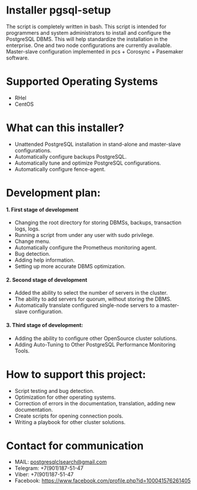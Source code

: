 # Installer pgsql-setup
The script is completely written in bash.
This script is intended for programmers and system administrators to install and
configure the PostgreSQL DBMS. This will help standardize the installation in the
enterprise. One and two node configurations are currently available. Master-slave
configuration implemented in pcs + Corosync + Pasemaker software.

# Supported Operating Systems
- RHel
- CentOS

# What can this installer?
- Unattended PostgreSQL installation in stand-alone and master-slave configurations.
- Automatically configure backups PostgreSQL.
- Automatically tune and optimize PostgreSQL configurations.
- Automatically configure fence-agent.

# Development plan:
#### 1. First stage of development
- Changing the root directory for storing DBMSs, backups, transaction logs, logs.
- Running a script from under any user with sudo privilege.
- Change menu.
- Automatically configure the Prometheus monitoring agent.
- Bug detection.
- Adding help information.
- Setting up more accurate DBMS optimization.

#### 2. Second stage of development
- Added the ability to select the number of servers in the cluster.
- The ability to add servers for quorum, without storing the DBMS.
- Automatically translate configured single-node servers to a master-slave configuration.

#### 3. Third stage of development:
- Adding the ability to configure other OpenSource cluster solutions.
- Adding Auto-Tuning to Other PostgreSQL Performance Monitoring Tools.

# How to support this project:
- Script testing and bug detection.
- Optimization for other operating systems.
- Correction of errors in the documentation, translation, adding new documentation.
- Сreate scripts for opening connection pools.
- Writing a playbook for other cluster solutions.

# Contact for communication

- MAIL:     postgresqlclsearch@gmail.com
- Telegram: +7(901)187-51-47
- Viber:    +7(901)187-51-47
- Facebook: https://www.facebook.com/profile.php?id=100041576261405 

